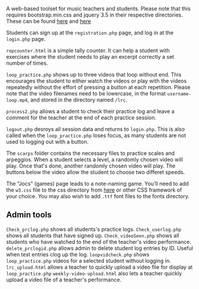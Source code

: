 A web-based toolset for music teachers and students. Please note that this requires bootstrap.min.css and jquery 3.5 in their respective directories. These can be found [here](https://getbootstrap.com/docs/4.4/getting-started/download/) and [here](https://jquery.com/download/)

Students can sign up at the <code>registration.php</code> page, and log in at the <code>login.php</code> page.

<code>repcounter.html</code> is a simple tally counter. It can help a student with exercises where the student needs to play an excerpt correctly a set number of times.

<code>loop_practice.php</code> shows up to three videos that loop without end. This encourages the student to either watch the videos or play with the videos repeatedly without the effort of pressing a button at each repetition. Please note that the video filenames need to be lowercase, in the format <code>username-loop.mp4</code>, and stored in the directory named <code>/lrc</code>.

<code>process2.php</code> allows a student to check their practice log and leave a comment for the teacher at the end of each practice session.

<code>logout.php</code> desroys all session data and returns to <code>login.php</code>. This is also called when the <code>loop_practice.php</code> loses focus, as many students are not used to logging out with a button.

The <code>scarps</code> folder contains the necessary files to practice scales and arpeggios. When a student selects a level, a randomly chosen video will play. Once that's done, another randomly chosen video will play. The buttons below the video allow the student to choose two differet speeds.

The "Jocs" (games) page leads to a note-naming game. You'll need to add the <code>w3.css</code> file to the css directory from [here](https://www.w3schools.com/w3css/) or other CSS framework of your choice. You may also wish to add <code>.ttf</code> font files to the fonts directory.

Admin tools
-----------

<code>Check_prclog.php</code> shows all students's practice logs.
<code>Check_userlog.php</code> shows all students that have signed up.
<code>Check_videoSeen.php</code> shows all students who have watched to the end of the teacher's video performance.
<code>delete_prclogid.php</code> allows admin to delete student log entries by ID. Useful when test entries clog up the log.
<code>loopvidcheck.php</code> shows <code>loop_practice.php</code> videos for a selected student without logging in.
<code>lrc_upload.html</code> allows a teacher to quickly upload a video file for display at <code>loop_practice.php</code>
<code>weekly-video-upload.html</code> also lets a teacher quickly upload a video file of a teacher's performance.